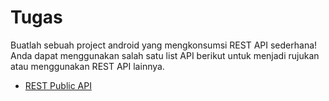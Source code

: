 # Tugas

Buatlah sebuah project android yang mengkonsumsi REST API sederhana! Anda dapat
menggunakan salah satu list API berikut untuk menjadi rujukan atau menggunakan
REST API lainnya.

- [REST Public API](https://github.com/toddmotto/public-apis)
